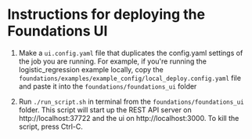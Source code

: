 # Instructions for deploying the Foundations UI
1. Make a ```ui.config.yaml``` file that duplicates the config.yaml settings of the job you are running. 
For example, if you're running the logistic_regression example locally, copy the ```foundations/examples/example_config/local_deploy.config.yaml``` file and paste it into the ```foundations/foundations_ui``` folder

2. Run ```./run_script.sh``` in terminal from the ```foundations/foundations_ui``` folder. This script will start up the REST API server on http://localhost:37722 and the ui on http://localhost:3000. To kill the script, press Ctrl-C. 
